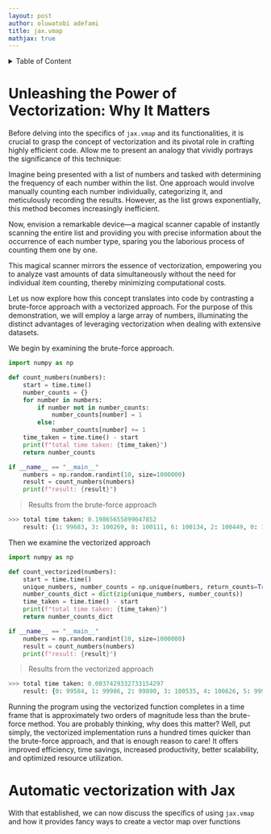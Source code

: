 ```yaml
---
layout: post
author: oluwatobi adefami
title: jax.vmap
mathjax: true
---
```


<details>
<summary>Table of Content</summary>

[unleashing the power of vectorization](#unleashing-the-power-of-vectorization-why-it-matters)

[Automatic vectorization with JAX](#automatic-vectorization-with-jax)

</details>


# Unleashing the Power of Vectorization: Why It Matters 

Before delving into the specifics of `jax.vmap` and its functionalities, it is crucial to grasp the concept of vectorization and its pivotal role in crafting highly efficient code. Allow me to present an analogy that vividly portrays the significance of this technique:

Imagine being presented with a list of numbers and tasked with determining the frequency of each number within the list. One approach would involve manually counting each number individually, categorizing it, and meticulously recording the results. However, as the list grows exponentially, this method becomes increasingly inefficient.

Now, envision a remarkable device—a magical scanner capable of instantly scanning the entire list and providing you with precise information about the occurrence of each number type, sparing you the laborious process of counting them one by one.

This magical scanner mirrors the essence of vectorization, empowering you to analyze vast amounts of data simultaneously without the need for individual item counting, thereby minimizing computational costs.

Let us now explore how this concept translates into code by contrasting a brute-force approach with a vectorized approach. For the purpose of this demonstration, we will employ a large array of numbers, illuminating the distinct advantages of leveraging vectorization when dealing with extensive datasets.

We begin by examining the brute-force approach.

```python
import numpy as np

def count_numbers(numbers):
    start = time.time()
    number_counts = {}
    for number in numbers:
        if number not in number_counts:
            number_counts[number] = 1
        else:
            number_counts[number] += 1
    time_taken = time.time() - start
    print(f"total time taken: {time_taken}")
    return number_counts

if __name__ == "__main__"
    numbers = np.random.randint(10, size=1000000)
    result = count_numbers(numbers)
    print(f"result: {result}")
```
> Results from the brute-force approach

```python
>>> total time taken: 0.19865655899047852
    result: {1: 99683, 3: 100269, 8: 100111, 6: 100134, 2: 100449, 0: 100091, 9: 99932, 7: 99582, 5: 99927, 4: 99822}
```

Then we examine the vectorized approach

```python
import numpy as np

def count_vectorized(numbers):
    start = time.time()
    unique_numbers, number_counts = np.unique(numbers, return_counts=True)
    number_counts_dict = dict(zip(unique_numbers, number_counts))
    time_taken = time.time() - start
    print(f"total time taken: {time_taken}")
    return number_counts_dict

if __name__ == "__main__"
    numbers = np.random.randint(10, size=1000000)
    result = count_numbers(numbers)
    print(f"result: {result}")
```
> Results from the vectorized approach

```python
>>> total time taken: 0.0037429332733154297
    result: {0: 99584, 1: 99986, 2: 99890, 3: 100535, 4: 100626, 5: 99919, 6: 100398, 7: 99599, 8: 99169, 9: 100294}
```
Running the program using the vectorized function completes in a time frame that is approximately two orders of magnitude less than the brute-force method. You are probably thinking, why does this matter? Well, put simply, the vectorized implementation runs a hundred times quicker than the brute-force approach, and that is enough reason to care! It offers improved efficiency, time savings, increased productivity, better scalability, and optimized resource utilization.


# Automatic vectorization with Jax

With that established, we can now discuss the specifics of using `jax.vmap` and how it provides fancy ways to create a vector map over functions

